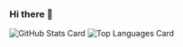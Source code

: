 ### Hi there 👋
![GitHub Stats Card](https://github-readme-stats.vercel.app/api?username=kara9renai)
![Top Languages Card](https://github-readme-stats.vercel.app/api/top-langs/?username=kara9renai)
<!--
**kara9renai/kara9renai** is a ✨ _special_ ✨ repository because its `README.md` (this file) appears on your GitHub profile.

Here are some ideas to get you started:

- 🔭 I’m currently working on ...
- 🌱 I’m currently learning ...
- 👯 I’m looking to collaborate on ...
- 🤔 I’m looking for help with ...
- 💬 Ask me about ...
- 📫 How to reach me: ...
- 😄 Pronouns: ...
- ⚡ Fun fact: ...
-->
